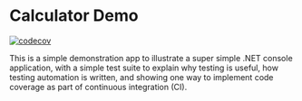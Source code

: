 # Calculator Demo

[![codecov](https://codecov.io/gh/lwestfall/CalculatorDemo/branch/main/graph/badge.svg?token=DUQWQYC4ZP)](https://codecov.io/gh/lwestfall/CalculatorDemo)

This is a simple demonstration app to illustrate a super simple .NET console application, with a simple test suite to explain why testing is useful, how testing automation is written, and showing one way to implement code coverage as part of continuous integration (CI).
